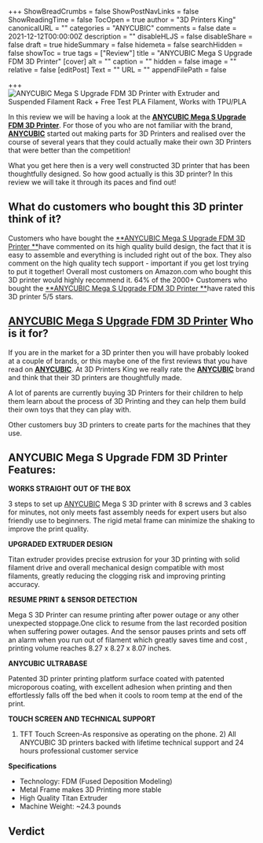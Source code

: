 +++
ShowBreadCrumbs = false
ShowPostNavLinks = false
ShowReadingTime = false
TocOpen = true
author = "3D Printers King"
canonicalURL = ""
categories = "ANYCUBIC"
comments = false
date = 2021-12-12T00:00:00Z
description = ""
disableHLJS = false
disableShare = false
draft = true
hideSummary = false
hidemeta = false
searchHidden = false
showToc = true
tags = ["Review"]
title = "ANYCUBIC Mega S Upgrade FDM 3D Printer"
[cover]
alt = ""
caption = ""
hidden = false
image = ""
relative = false
[editPost]
Text = ""
URL = ""
appendFilePath = false

+++
![ANYCUBIC Mega S Upgrade FDM 3D Printer with Extruder and Suspended Filament Rack + Free Test PLA Filament, Works with TPU/PLA](https://images-na.ssl-images-amazon.com/images/I/71nTuXg4MRS._AC_UL604_SR604,400_.jpg)

In this review we will be having a look at the [**ANYCUBIC Mega S Upgrade FDM 3D Printer**](#).  For those of you who are not familiar with the brand, [**ANYCUBIC**](/categories/anycubic) started out making parts for 3D Printers and realised over the course of several years that they could actually make their own 3D Printers that were better than the competition!

What you get here then is a very well constructed 3D printer that has been thoughtfully designed.  So how good actually is this 3D printer?  In this review we will take it through its paces and find out!

## **What do customers who bought this 3D printer think of it?**

Customers who have bought the [**ANYCUBIC Mega S Upgrade FDM 3D Printer **](#)have commented on its high quality build design, the fact that it is easy to assemble and everything is included right out of the box.  They also comment on the high quality tech support - important if you get lost trying to put it together!  Overall most customers on Amazon.com who bought this 3D printer would highly recommend it.  64% of the 2000+ Customers who bought the [**ANYCUBIC Mega S Upgrade FDM 3D Printer **](#)have rated this 3D printer 5/5 stars.

## [**ANYCUBIC Mega S Upgrade FDM 3D Printer**](#) **Who is it for?**

If you are in the market for a 3D printer then you will have probably looked at a couple of brands, or this maybe one of the first reviews that you have read on [**ANYCUBIC**](/categories/anycubic).  At 3D Printers King we really rate the [**ANYCUBIC**](/categories/anycubic) brand and think that their 3D printers are thoughtfully made.

A lot of parents are currently buying 3D Printers for their children to help them learn about the process of 3D Printing and they can help them build their own toys that they can play with.

Other customers buy 3D printers to create parts for the machines that they use.

## ANYCUBIC Mega S Upgrade FDM 3D Printer Features:

**WORKS STRAIGHT OUT OF THE BOX**

3 steps to set up [ANYCUBIC](/categories/anycubic) Mega S 3D printer with 8 screws and 3 cables for minutes, not only meets fast assembly needs for expert users but also friendly use to beginners. The rigid metal frame can minimize the shaking to improve the print quality.

**UPGRADED EXTRUDER DESIGN**

Titan extruder provides precise extrusion for your 3D printing with solid filament drive and overall mechanical design compatible with most filaments, greatly reducing the clogging risk and improving printing accuracy.

**RESUME PRINT & SENSOR DETECTION**

Mega S 3D Printer can resume printing after power outage or any other unexpected stoppage.One click to resume from the last recorded position when suffering power outages. And the sensor pauses prints and sets off an alarm when you run out of filament which greatly saves time and cost , printing volume reaches 8.27 x 8.27 x 8.07 inches.

**ANYCUBIC ULTRABASE**

Patented 3D printer printing platform surface coated with patented microporous coating, with excellent adhesion when printing and then effortlessly falls off the bed when it cools to room temp at the end of the print.

**TOUCH SCREEN AND TECHNICAL SUPPORT**

1) TFT Touch Screen-As responsive as operating on the phone. 2) All ANYCUBIC 3D printers backed with lifetime technical support and 24 hours professional customer service

**Specifications**

* Technology: FDM (Fused Deposition Modeling)
* Metal Frame makes 3D Printing more stable
* High Quality Titan Extruder
* Machine Weight: \~24.3 pounds

## Verdict
